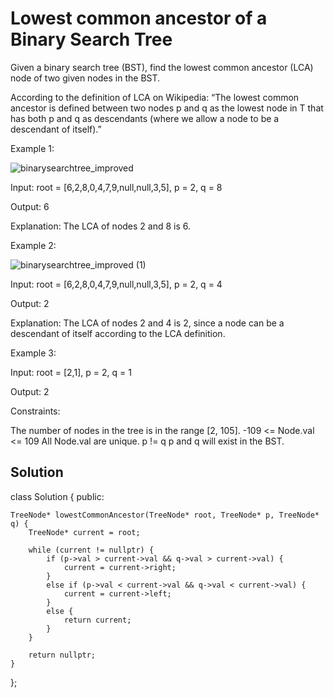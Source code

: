 # Lowest common ancestor of a Binary Search Tree

Given a binary search tree (BST), find the lowest common ancestor (LCA) node of two given nodes in the BST.

According to the definition of LCA on Wikipedia: “The lowest common ancestor is defined between two nodes p and q as the lowest node in T that has both p and q as descendants (where we allow a node to be a descendant of itself).”

Example 1:

![binarysearchtree_improved](https://github.com/user-attachments/assets/8861843a-c428-4bf8-80b6-db86ff084d98)

Input: root = [6,2,8,0,4,7,9,null,null,3,5], p = 2, q = 8

Output: 6

Explanation: The LCA of nodes 2 and 8 is 6.

Example 2:

![binarysearchtree_improved (1)](https://github.com/user-attachments/assets/7ef8044c-2f57-4c41-bfbf-fab8b9846b56)

Input: root = [6,2,8,0,4,7,9,null,null,3,5], p = 2, q = 4

Output: 2

Explanation: The LCA of nodes 2 and 4 is 2, since a node can be a descendant of itself according to the LCA definition.

Example 3:

Input: root = [2,1], p = 2, q = 1

Output: 2
 

Constraints:

The number of nodes in the tree is in the range [2, 105].
-109 <= Node.val <= 109
All Node.val are unique.
p != q
p and q will exist in the BST.
 

## Solution

class Solution 
{
public:

    TreeNode* lowestCommonAncestor(TreeNode* root, TreeNode* p, TreeNode* q) {
        TreeNode* current = root;
        
        while (current != nullptr) {
            if (p->val > current->val && q->val > current->val) {
                current = current->right;
            }
            else if (p->val < current->val && q->val < current->val) {
                current = current->left;
            }
            else {
                return current;
            }
        }
        
        return nullptr;
    }
};
